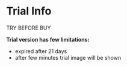 **Trial Info**
==
TRY BEFORE BUY

**Trial version has few limitations:**
* expired after 21 days
* after few minutes trial image will be shown
